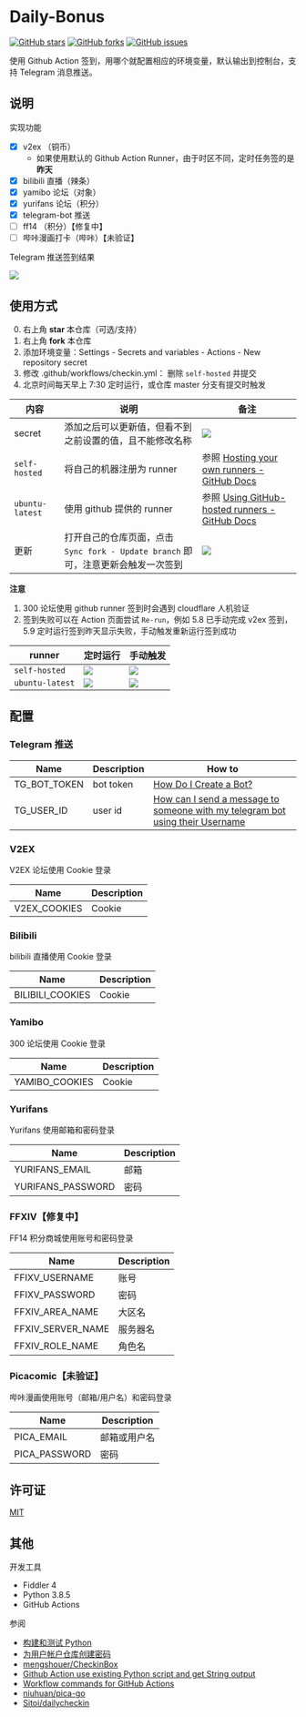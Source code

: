 # Daily-Bonus

<p>
    <a href="https://github.com/jckling/Daily-Bonus/stargazers"><img src="https://img.shields.io/github/stars/jckling/Daily-Bonus" alt="GitHub stars"></a>
    <a href="https://github.com/jckling/Daily-Bonus/network/members"><img src="https://img.shields.io/github/forks/jckling/Daily-Bonus" alt="GitHub forks"></a>
    <a href="https://github.com/jckling/Daily-Bonus/issues"><img src="https://img.shields.io/github/issues/jckling/Daily-Bonus" alt="GitHub issues"></a>
</p>

使用 Github Action 签到，用哪个就配置相应的环境变量，默认输出到控制台，支持 Telegram 消息推送。

## 说明

实现功能  

- [x] v2ex （铜币）
    - 如果使用默认的 Github Action Runner，由于时区不同，定时任务签的是**昨天**
- [x] bilibili 直播（辣条）
- [x] yamibo 论坛（对象）
- [x] yurifans 论坛（积分）
- [x] telegram-bot 推送
- [ ] ff14 （积分）【修复中】
- [ ] 哔咔漫画打卡（哔咔）【未验证】

Telegram 推送签到结果

![](screenshots/result.png)

## 使用方式

0. 右上角 **star** 本仓库（可选/支持）
1. 右上角 **fork** 本仓库
2. 添加环境变量：Settings - Secrets and variables - Actions - New repository secret
3. 修改 .github/workflows/checkin.yml： 删除 `self-hosted` 并提交
4. 北京时间每天早上 7:30 定时运行，或仓库 master 分支有提交时触发

| 内容              | 说明                                                      | 备注                                                                                                                 |
|-----------------|---------------------------------------------------------|--------------------------------------------------------------------------------------------------------------------|
| secret          | 添加之后可以更新值，但看不到之前设置的值，且不能修改名称                            | ![](screenshots/secrets.png)                                                                                       |
| `self-hosted`   | 将自己的机器注册为 runner                                        | 参照 [Hosting your own runners - GitHub Docs](https://docs.github.com/en/actions/hosting-your-own-runners)           |
| `ubuntu-latest` | 使用 github 提供的 runner                                    | 参照 [Using GitHub-hosted runners - GitHub Docs](https://docs.github.com/en/actions/using-github-hosted-runners)<br> |
| 更新              | 打开自己的仓库页面，点击 `Sync fork - Update branch` 即可，注意更新会触发一次签到 | ![](screenshots/update.jpg)                                                                                        |

**注意**

1. 300 论坛使用 github runner 签到时会遇到 cloudflare 人机验证
2. 签到失败可以在 Action 页面尝试 `Re-run`，例如 5.8 已手动完成 v2ex 签到，5.9 定时运行签到昨天显示失败，手动触发重新运行签到成功

| runner          | 定时运行                                      | 手动触发                                    |
|-----------------|-------------------------------------------|-----------------------------------------|
| `self-hosted`   | ![](screenshots/self-hosted-schedule.png) | ![](screenshots/self-hosted.png) |
| `ubuntu-latest` | ![](screenshots/ubuntu-schedule.png)      | ![](screenshots/ubuntu.png)     |

## 配置

### Telegram 推送

| Name         | Description | How to                                                                                                                                                                                                      |
|--------------|-------------|-------------------------------------------------------------------------------------------------------------------------------------------------------------------------------------------------------------|
| TG_BOT_TOKEN | bot token   | [How Do I Create a Bot?](https://core.telegram.org/bots#how-do-i-create-a-bot)                                                                                                                              |
| TG_USER_ID   | user id     | [How can I send a message to someone with my telegram bot using their Username](https://stackoverflow.com/questions/41664810/how-can-i-send-a-message-to-someone-with-my-telegram-bot-using-their-username) |

### V2EX

V2EX 论坛使用 Cookie 登录

| Name         | Description |
|--------------|-------------|
| V2EX_COOKIES | Cookie      |

### Bilibili

bilibili 直播使用 Cookie 登录

| Name             | Description |
|------------------|-------------|
| BILIBILI_COOKIES | Cookie      |

### Yamibo

300 论坛使用 Cookie 登录

| Name           | Description |
|----------------|-------------|
| YAMIBO_COOKIES | Cookie      |

### Yurifans

Yurifans 使用邮箱和密码登录

| Name              | Description |
|-------------------|-------------|
| YURIFANS_EMAIL    | 邮箱          |
| YURIFANS_PASSWORD | 密码          |

### FFXIV【修复中】

FF14 积分商城使用账号和密码登录

| Name              | Description |
|-------------------|-------------|
| FFIXV_USERNAME    | 账号          |
| FFIXV_PASSWORD    | 密码          |
| FFXIV_AREA_NAME   | 大区名         |
| FFXIV_SERVER_NAME | 服务器名        |
| FFXIV_ROLE_NAME   | 角色名         |

### Picacomic【未验证】

哔咔漫画使用账号（邮箱/用户名）和密码登录

| Name          | Description |
|---------------|-------------|
| PICA_EMAIL    | 邮箱或用户名      |
| PICA_PASSWORD | 密码          |

## 许可证

[MIT](https://github.com/jckling/Daily-Bonus/blob/master/LICENSE)

## 其他

开发工具

- Fiddler 4
- Python 3.8.5
- GitHub Actions

参阅

- [构建和测试 Python](https://docs.github.com/cn/actions/guides/building-and-testing-python)
- [为用户帐户仓库创建密码](https://docs.github.com/cn/actions/reference/encrypted-secrets#creating-encrypted-secrets-for-a-repository)
- [mengshouer/CheckinBox](https://github.com/mengshouer/CheckinBox)
- [Github Action use existing Python script and get String output](https://stackoverflow.com/questions/61656704/github-action-use-existing-python-script-and-get-string-output)
- [Workflow commands for GitHub Actions](https://docs.github.com/en/actions/learn-github-actions/workflow-commands-for-github-actions)
- [niuhuan/pica-go](https://github.com/niuhuan/pica-go)
- [Sitoi/dailycheckin](https://github.com/Sitoi/dailycheckin)
